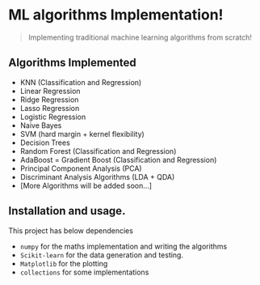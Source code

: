 # ML algorithms Implementation!

> Implementing traditional machine learning algorithms from scratch!

## Algorithms Implemented

- KNN (Classification and Regression)
- Linear Regression
- Ridge Regression
- Lasso Regression
- Logistic Regression
- Naive Bayes
- SVM (hard margin + kernel flexibility)
- Decision Trees
- Random Forest (Classification and Regression)
- AdaBoost
= Gradient Boost (Classification and Regression)
- Principal Component Analysis (PCA)
- Discriminant Analysis Algorithms (LDA + QDA)
- [More Algorithms will be added soon...]

## Installation and usage.

This project has below dependencies

- `numpy` for the maths implementation and writing the algorithms
- `Scikit-learn` for the data generation and testing.
- `Matplotlib` for the plotting
- `collections` for some implementations
